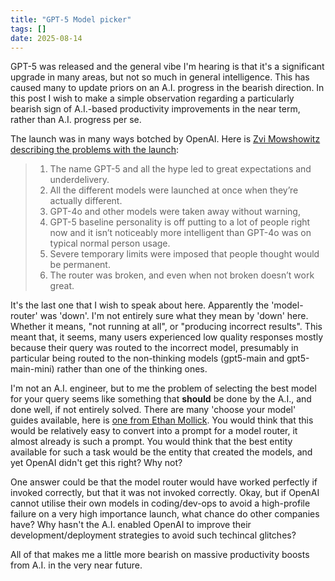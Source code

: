 ```yaml
---
title: "GPT-5 Model picker"
tags: []
date: 2025-08-14
---
```


GPT-5 was released and the general vibe I'm hearing is that it's a significant upgrade in many areas, but not so much in general intelligence. This has caused many to update priors on an A.I. progress in the bearish direction. In this post I wish to make a simple observation regarding a particularly bearish sign of A.I.-based productivity improvements in the near term, rather than A.I. progress per se.

The launch was in many ways botched by OpenAI. Here is [Zvi Mowshowitz describing the problems with the launch](https://thezvi.substack.com/p/gpt-5s-are-alive-outside-reactions):

> 1. The name GPT-5 and all the hype led to great expectations and underdelivery.
> 2. All the different models were launched at once when they’re actually different.
> 3. GPT-4o and other models were taken away without warning,
> 4. GPT-5 baseline personality is off putting to a lot of people right now and it isn’t noticeably more intelligent than GPT-4o was on typical normal person usage.
> 5. Severe temporary limits were imposed that people thought would be permanent.
> 6. The router was broken, and even when not broken doesn’t work great.

It's the last one that I wish to speak about here. Apparently the 'model-router' was 'down'. I'm not entirely sure what they mean by 'down' here. Whether it means, "not running at all", or "producing incorrect results". This meant that, it seems, many users experienced low quality responses mostly because their query was routed to the incorrect model, presumably in particular being routed to the non-thinking models (gpt5-main and gpt5-main-mini) rather than one of the thinking ones. 

I'm not an A.I. engineer, but to me the problem of selecting the best model for your query seems like something that **should** be done by the A.I., and done well, if not entirely solved. There are many 'choose your model' guides available, here is [one from Ethan Mollick](https://www.oneusefulthing.org/p/using-ai-right-now-a-quick-guide). You would think that this would be relatively easy to convert into a prompt for a model router, it almost already is such a prompt. You would think that the best entity available for such a task would be the entity that created the models, and yet OpenAI didn't get this right? Why not?

One answer could be that the model router would have worked perfectly if invoked correctly, but that it was not invoked correctly. Okay, but if OpenAI cannot utilise their own models in coding/dev-ops to avoid a high-profile failure on a very high importance launch, what chance do other companies have? Why hasn't the A.I. enabled OpenAI to improve their development/deployment strategies to avoid such techincal glitches?

All of that makes me a little more bearish on massive productivity boosts from A.I. in the very near future.

